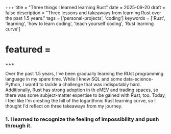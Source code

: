 +++
title = "Three things I learned learning Rust"
date = 2025-09-20
draft = false
description = "Three lessons and takeaways from learning Rust over the past 1.5 years."
tags = ['personal-projects', 'coding']
keywords = ['Rust', 'learning', 'how to learn coding', 'teach yourself coding', 'Rust learning curve']
# featured =
+++

Over the past 1.5 years, I've been gradually learning the RUst programming language in my spare time. While I knew SQL and some data-science-Python, I wantd to tackle a challenge that was indisputably hard. Additionally, Rust has strong adoption in th eMEV and trading spaces, so there was some subject-matter expertise to be gained with Rust, too. Today, I feel like I'm cresting the hill of the logarithmic Rust learning curve, so I thought I'd reflect on three takeaways from my journey.

### 1. I learned to recognize the feeling of impossibility and push through it.
